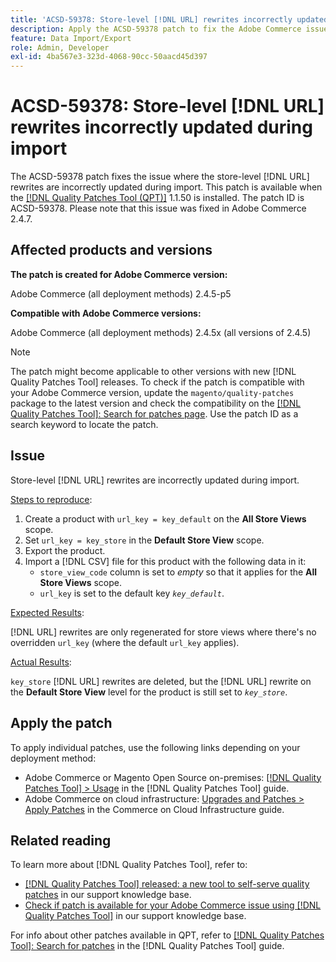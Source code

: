 ```yaml
---
title: 'ACSD-59378: Store-level [!DNL URL] rewrites incorrectly updated during import'
description: Apply the ACSD-59378 patch to fix the Adobe Commerce issue where store-level [!DNL URL] rewrites are incorrectly updated during import.
feature: Data Import/Export
role: Admin, Developer
exl-id: 4ba567e3-323d-4068-90cc-50aacd45d397
---
```

# ACSD-59378: Store-level [!DNL URL] rewrites incorrectly updated during import

The ACSD-59378 patch fixes the issue where the store-level [!DNL URL] rewrites are incorrectly updated during import. This patch is available when the [[!DNL Quality Patches Tool (QPT)]](https://experienceleague.adobe.com/en/docs/commerce-knowledge-base/kb/announcements/commerce-announcements/magento-quality-patches-released-new-tool-to-self-serve-quality-patches) 1.1.50 is installed. The patch ID is ACSD-59378. Please note that this issue was fixed in Adobe Commerce 2.4.7.

## Affected products and versions

**The patch is created for Adobe Commerce version:**

Adobe Commerce (all deployment methods) 2.4.5-p5

**Compatible with Adobe Commerce versions:**

Adobe Commerce (all deployment methods) 2.4.5x (all versions of 2.4.5)

>[!NOTE]
>
>The patch might become applicable to other versions with new [!DNL Quality Patches Tool] releases. To check if the patch is compatible with your Adobe Commerce version, update the `magento/quality-patches` package to the latest version and check the compatibility on the [[!DNL Quality Patches Tool]: Search for patches page](https://experienceleague.adobe.com/tools/commerce-quality-patches/index.html). Use the patch ID as a search keyword to locate the patch.

## Issue

Store-level [!DNL URL] rewrites are incorrectly updated during import.

<u>Steps to reproduce</u>:

1. Create a product with `url_key = key_default` on the **All Store Views** scope.
1. Set `url_key = key_store` in the **Default Store View** scope.
1. Export the product.
1. Import a [!DNL CSV] file for this product with the following data in it:
    * `store_view_code` column is set to *empty* so that it applies for the **All Store Views** scope.
    * `url_key` is set to the default key *`key_default`*.

<u>Expected Results</u>:

[!DNL URL] rewrites are only regenerated for store views where there's no overridden `url_key` (where the default `url_key` applies).

<u>Actual Results</u>:

`key_store` [!DNL URL] rewrites are deleted, but the [!DNL URL] rewrite on the **Default Store View** level for the product is still set to *`key_store`*.

## Apply the patch

To apply individual patches, use the following links depending on your deployment method:

* Adobe Commerce or Magento Open Source on-premises: [[!DNL Quality Patches Tool] > Usage](https://experienceleague.adobe.com/docs/commerce-operations/tools/quality-patches-tool/usage.html) in the [!DNL Quality Patches Tool] guide.
* Adobe Commerce on cloud infrastructure: [Upgrades and Patches > Apply Patches](https://experienceleague.adobe.com/docs/commerce-cloud-service/user-guide/develop/upgrade/apply-patches.html) in the Commerce on Cloud Infrastructure guide.

## Related reading

To learn more about [!DNL Quality Patches Tool], refer to:

* [[!DNL Quality Patches Tool] released: a new tool to self-serve quality patches](https://experienceleague.adobe.com/en/docs/commerce-knowledge-base/kb/announcements/commerce-announcements/magento-quality-patches-released-new-tool-to-self-serve-quality-patches) in our support knowledge base.
* [Check if patch is available for your Adobe Commerce issue using [!DNL Quality Patches Tool]](/help/tools/quality-patches-tool/patches-available-in-qpt/check-patch-for-magento-issue-with-magento-quality-patches.md) in our support knowledge base.

For info about other patches available in QPT, refer to [[!DNL Quality Patches Tool]: Search for patches](https://experienceleague.adobe.com/tools/commerce-quality-patches/index.html) in the [!DNL Quality Patches Tool] guide.
